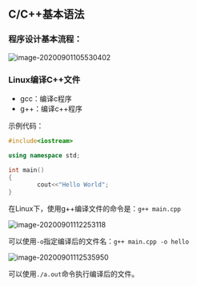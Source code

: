 ## C/C++基本语法

### 程序设计基本流程：

![image-20200901105530402](https://i.loli.net/2020/09/01/Rdb2NCq69jrKa8V.png)

### Linux编译C++文件

- gcc：编译c程序
- g++：编译c++程序

示例代码：

```c++
#include<iostream>

using namespace std;

int main()
{
        cout<<"Hello World";
}
```

在Linux下，使用g++编译文件的命令是：`g++ main.cpp`

![image-20200901112253118](https://i.loli.net/2020/09/01/6EvBsZzYPdQCf2c.png)

可以使用`-o`指定编译后的文件名：`g++ main.cpp -o hello`

![image-20200901112535950](https://i.loli.net/2020/09/01/5mSqBkJOXwQUxIT.png)

可以使用`./a.out`命令执行编译后的文件。



